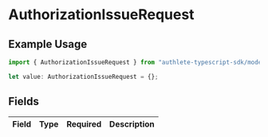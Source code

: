 # AuthorizationIssueRequest

## Example Usage

```typescript
import { AuthorizationIssueRequest } from "authlete-typescript-sdk/models";

let value: AuthorizationIssueRequest = {};
```

## Fields

| Field       | Type        | Required    | Description |
| ----------- | ----------- | ----------- | ----------- |